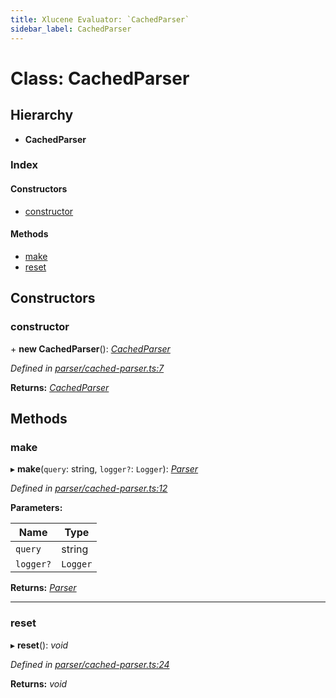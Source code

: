 ```yaml
---
title: Xlucene Evaluator: `CachedParser`
sidebar_label: CachedParser
---
```


# Class: CachedParser

## Hierarchy

* **CachedParser**

### Index

#### Constructors

* [constructor](cachedparser.md#constructor)

#### Methods

* [make](cachedparser.md#make)
* [reset](cachedparser.md#reset)

## Constructors

###  constructor

\+ **new CachedParser**(): *[CachedParser](cachedparser.md)*

*Defined in [parser/cached-parser.ts:7](https://github.com/terascope/teraslice/blob/6aab1cd2/packages/xlucene-evaluator/src/parser/cached-parser.ts#L7)*

**Returns:** *[CachedParser](cachedparser.md)*

## Methods

###  make

▸ **make**(`query`: string, `logger?`: `Logger`): *[Parser](parser.md)*

*Defined in [parser/cached-parser.ts:12](https://github.com/terascope/teraslice/blob/6aab1cd2/packages/xlucene-evaluator/src/parser/cached-parser.ts#L12)*

**Parameters:**

Name | Type |
------ | ------ |
`query` | string |
`logger?` | `Logger` |

**Returns:** *[Parser](parser.md)*

___

###  reset

▸ **reset**(): *void*

*Defined in [parser/cached-parser.ts:24](https://github.com/terascope/teraslice/blob/6aab1cd2/packages/xlucene-evaluator/src/parser/cached-parser.ts#L24)*

**Returns:** *void*
